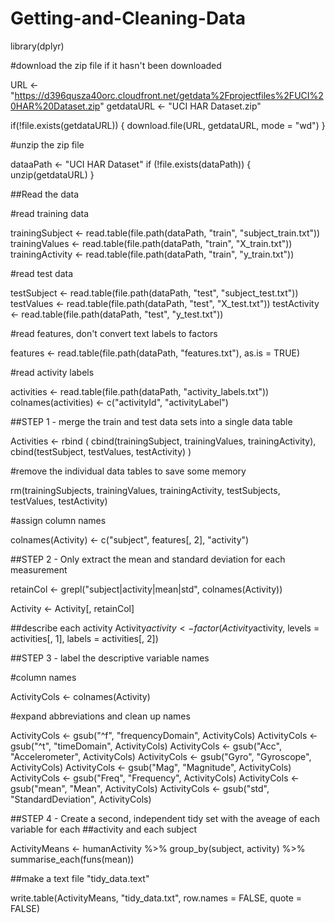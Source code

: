 # Getting-and-Cleaning-Data

library(dplyr)

#download the zip file if it hasn't been downloaded

URL <- "https://d396qusza40orc.cloudfront.net/getdata%2Fprojectfiles%2FUCI%20HAR%20Dataset.zip"
getdataURL <- "UCI HAR Dataset.zip"

if(!file.exists(getdataURL)) {
  download.file(URL, getdataURL, mode = "wd")
}


#unzip the zip file

dataaPath <- "UCI HAR Dataset"
if (!file.exists(dataPath)) {
  unzip(getdataURL)
}


##Read the data

#read training data

trainingSubject <- read.table(file.path(dataPath, "train", "subject_train.txt"))
trainingValues <- read.table(file.path(dataPath, "train", "X_train.txt"))
trainingActivity <- read.table(file.path(dataPath, "train", "y_train.txt"))


#read test data

testSubject <- read.table(file.path(dataPath, "test", "subject_test.txt"))
testValues <- read.table(file.path(dataPath, "test", "X_test.txt"))
testActivity <- read.table(file.path(dataPath, "test", "y_test.txt"))


#read features, don't convert text labels to factors

features <- read.table(file.path(dataPath, "features.txt"), as.is = TRUE)


#read activity labels

activities <- read.table(file.path(dataPath, "activity_labels.txt"))
colnames(activities) <- c("activityId", "activityLabel")

##STEP 1 - merge the train and test data sets into a single data table

Activities <- rbind (
    cbind(trainingSubject, trainingValues, trainingActivity),
    cbind(testSubject, testValues, testActivity)
)


#remove the individual data tables to save some memory

rm(trainingSubjects, trainingValues, trainingActivity, testSubjects, testValues, testActivity)


#assign column names

colnames(Activity) <- c("subject", features[, 2], "activity")


##STEP 2 - Only extract the mean and standard deviation for each measurement

retainCol <- grepl("subject|activity|mean|std", colnames(Activity))

Activity <- Activity[, retainCol]


##describe each activity
Activity$activity <- factor(Activity$activity, levels = activities[, 1], labels = activities[, 2])


##STEP 3 - label the descriptive variable names

#column names

ActivityCols <- colnames(Activity)

#expand abbreviations and clean up names

ActivityCols <- gsub("^f", "frequencyDomain", ActivityCols)
ActivityCols <- gsub("^t", "timeDomain", ActivityCols)
ActivityCols <- gsub("Acc", "Accelerometer", ActivityCols)
ActivityCols <- gsub("Gyro", "Gyroscope", ActivityCols)
ActivityCols <- gsub("Mag", "Magnitude", ActivityCols)
ActivityCols <- gsub("Freq", "Frequency", ActivityCols)
ActivityCols <- gsub("mean", "Mean", ActivityCols)
ActivityCols <- gsub("std", "StandardDeviation", ActivityCols)

##STEP 4 - Create a second, independent tidy set with the aveage of each variable for each
##activity and each subject

ActivityMeans <- humanActivity %>% 
    group_by(subject, activity) %>%
    summarise_each(funs(mean))

##make a text file "tidy_data.text"

write.table(ActivityMeans, "tidy_data.txt", row.names = FALSE, quote = FALSE)
